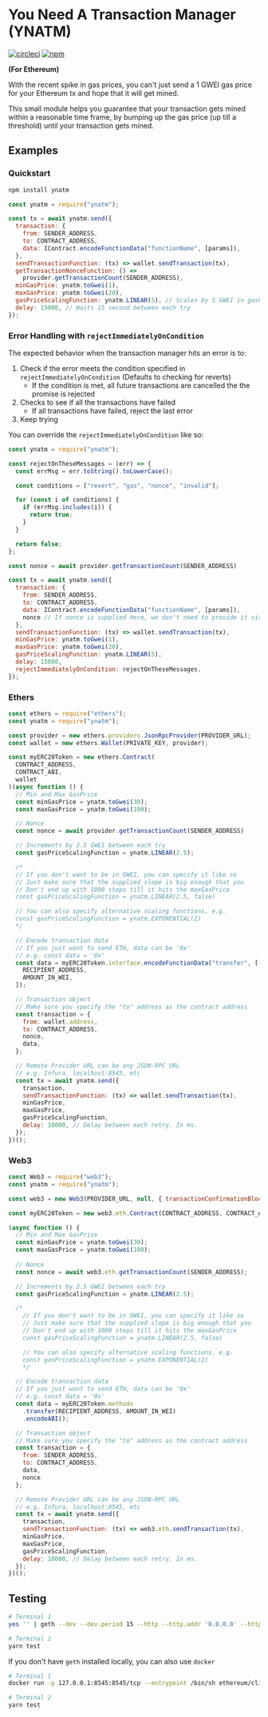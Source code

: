 # You Need A Transaction Manager (YNATM)

[![circleci](https://badgen.net/circleci/github/kendricktan/ynatm)](https://app.circleci.com/pipelines/github/kendricktan/ynatm)
[![npm](https://badgen.net/npm/v/ynatm)](https://www.npmjs.com/package/ynatm)

**(For Ethereum)**

With the recent spike in gas prices, you can't just send a 1 GWEI gas price for your Ethereum tx and hope that it will get mined.

This small module helps you guarantee that your transaction gets mined within a reasonable time frame, by bumping up the gas price (up till a threshold) until your transaction gets mined.

## Examples

### Quickstart

```bash
npm install ynatm
```

```javascript
const ynatm = require("ynatm");

const tx = await ynatm.send({
  transaction: {
    from: SENDER_ADDRESS,
    to: CONTRACT_ADDRESS,
    data: IContract.encodeFunctionData("functionName", [params]),
  },
  sendTransactionFunction: (tx) => wallet.sendTransaction(tx),
  getTransactionNonceFunction: () =>
    provider.getTransactionCount(SENDER_ADDRESS),
  minGasPrice: ynatm.toGwei(1),
  maxGasPrice: ynatm.toGwei(20),
  gasPriceScalingFunction: ynatm.LINEAR(5), // Scales by 5 GWEI in gasPrice between each try
  delay: 15000, // Waits 15 second between each try
});
```

### Error Handling with `rejectImmediatelyOnCondition`

The expected behavior when the transaction manager hits an error is to:

1. Check if the error meets the condition specified in `rejectImmediatelyOnCondition` (Defaults to checking for reverts)
   - If the condition is met, all future transactions are cancelled the the promise is rejected
2. Checks to see if all the transactions have failed
   - If all transactions have failed, reject the last error
3. Keep trying

You can override the `rejectImmediatelyOnCondition` like so:

```javascript
const ynatm = require("ynatm");

const rejectOnTheseMessages = (err) => {
  const errMsg = err.toString().toLowerCase();

  const conditions = ["revert", "gas", "nonce", "invalid"];

  for (const i of conditions) {
    if (errMsg.includes(i)) {
      return true;
    }
  }

  return false;
};

const nonce = await provider.getTransactionCount(SENDER_ADDRESS)

const tx = await ynatm.send({
  transaction: {
    from: SENDER_ADDRESS,
    to: CONTRACT_ADDRESS,
    data: IContract.encodeFunctionData("functionName", [params]),
    nonce // If nonce is supplied here, we don't need to provide it via `getTransactionNonceFunction`
  },
  sendTransactionFunction: (tx) => wallet.sendTransaction(tx),
  minGasPrice: ynatm.toGwei(1),
  maxGasPrice: ynatm.toGwei(20),
  gasPriceScalingFunction: ynatm.LINEAR(5),
  delay: 15000,
  rejectImmediatelyOnCondition: rejectOnTheseMessages,
});
```

### Ethers

```javascript
const ethers = require("ethers");
const ynatm = require("ynatm");

const provider = new ethers.providers.JsonRpcProvider(PROVIDER_URL);
const wallet = new ethers.Wallet(PRIVATE_KEY, provider);

const myERC20Token = new ethers.Contract(
  CONTRACT_ADDRESS,
  CONTRACT_ABI,
  wallet
)(async function () {
  // Min and Max GasPrice
  const minGasPrice = ynatm.toGwei(30);
  const maxGasPrice = ynatm.toGwei(100);

  // Nonce
  const nonce = await provider.getTransactionCount(SENDER_ADDRESS)

  // Increments by 2.5 GWEI between each try
  const gasPriceScalingFunction = ynatm.LINEAR(2.5);

  /*
  // If you don't want to be in GWEI, you can specify it like so
  // Just make sure that the supplied slope is big enough that you
  // Don't end up with 1000 steps till it hits the maxGasPrice
  const gasPriceScalingFunction = ynatm.LINEAR(2.5, false)

  // You can also specify alternative scaling functions, e.g.
  const gasPriceScalingFunction = ynatm.EXPONENTIAL(2)
  */

  // Encode transaction data
  // If you just want to send ETH, data can be '0x'
  // e.g. const data = '0x'
  const data = myERC20Token.interface.encodeFunctionData("transfer", [
    RECIPIENT_ADDRESS,
    AMOUNT_IN_WEI,
  ]);

  // Transaction object
  // Make sure you specify the "to" address as the contract address
  const transaction = {
    from: wallet.address,
    to: CONTRACT_ADDRESS,
    nonce,
    data,
  };

  // Remote Provider URL can be any JSON-RPC URL
  // e.g. Infura, localhost:8545, etc
  const tx = await ynatm.send({
    transaction,
    sendTransactionFunction: (tx) => wallet.sendTransaction(tx),
    minGasPrice,
    maxGasPrice,
    gasPriceScalingFunction,
    delay: 10000, // Delay between each retry. In ms.
  });
})();
```

### Web3

```javascript
const Web3 = require("web3");
const ynatm = require("ynatm");

const web3 = new Web3(PROVIDER_URL, null, { transactionConfirmationBlocks: 2 });

const myERC20Token = new web3.eth.Contract(CONTRACT_ADDRESS, CONTRACT_ABI);

(async function () {
  // Min and Max GasPrice
  const minGasPrice = ynatm.toGwei(30);
  const maxGasPrice = ynatm.toGwei(100);
  
  // Nonce
  const nonce = await web3.eth.getTransactionCount(SENDER_ADDRESS);

  // Increments by 2.5 GWEI between each try
  const gasPriceScalingFunction = ynatm.LINEAR(2.5);

  /*
    // If you don't want to be in GWEI, you can specify it like so
    // Just make sure that the supplied slope is big enough that you
    // Don't end up with 1000 steps till it hits the maxGasPrice
    const gasPriceScalingFunction = ynatm.LINEAR(2.5, false)

    // You can also specify alternative scaling functions, e.g.
    const gasPriceScalingFunction = ynatm.EXPONENTIAL(2)
    */

  // Encode transaction data
  // If you just want to send ETH, data can be '0x'
  // e.g. const data = '0x'
  const data = myERC20Token.methods
    .transfer(RECIPIENT_ADDRESS, AMOUNT_IN_WEI)
    .encodeABI();

  // Transaction object
  // Make sure you specify the "to" address as the contract address
  const transaction = {
    from: SENDER_ADDRESS,
    to: CONTRACT_ADDRESS,
    data,
    nonce
  };

  // Remote Provider URL can be any JSON-RPC URL
  // e.g. Infura, localhost:8545, etc
  const tx = await ynatm.send({
    transaction,
    sendTransactionFunction: (tx) => web3.eth.sendTransaction(tx),
    minGasPrice,
    maxGasPrice,
    gasPriceScalingFunction,
    delay: 10000, // Delay between each retry. In ms.
  });
})();
```

## Testing

```bash
# Terminal 1
yes '' | geth --dev --dev.period 15 --http --http.addr '0.0.0.0' --http.port 8545 --http.api 'eth,net,web3,account,admin,personal' --unlock '0' --allow-insecure-unlock

# Terminal 2
yarn test
```

If you don't have `geth` installed locally, you can also use `docker`

```bash
# Terminal 1
docker run -p 127.0.0.1:8545:8545/tcp --entrypoint /bin/sh ethereum/client-go:v1.9.14 -c "yes '' | geth --dev --dev.period 15 --http --http.addr '0.0.0.0' --http.port 8545 --http.api 'eth,net,web3,account,admin,personal' --unlock '0' --allow-insecure-unlock"

# Terminal 2
yarn test
```
